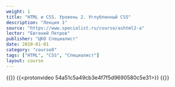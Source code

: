```yaml
---
weight: 1
title: "HTML и CSS. Уровень 2. Углубленный CSS"
description: "Лекция 1"
source: "https://www.specialist.ru/course/ashtml2-a"
lector: "Евгений Петров"
publisher: "ЦКО Специалист"
date: 2010-01-01
category: "course8"
tags: ["HTML", "CSS", "Специалист"]
layout: course
---
```

{{<players>}}
    {{<protonvideo 54a51c5a49cb3e4f7f5d9690580c5e31>}}
{{</players>}}
